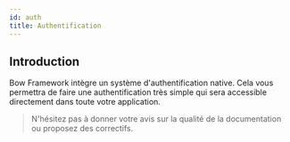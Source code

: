 ```yaml
---
id: auth
title: Authentification
---
```


## Introduction

Bow Framework intègre un système d'authentification native. Cela vous permettra de faire une authentification très simple qui sera accessible directement dans toute votre application.

> N'hésitez pas à donner votre avis sur la qualité de la documentation ou proposez des correctifs.
